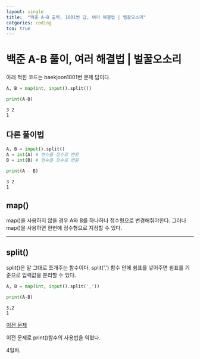 ```yaml
---
layout: single
title:  "백준 A-B 출력, 1001번 답, 여러 해결법 | 벌꿀오소리"
catgories: coding
tco: true
---
```


# 백준 A-B 풀이, 여러 해결법 | 벌꿀오소리


아래 적힌 코드는 baekjoon1001번 문제 답이다.
```python
A, B = map(int, input().split())

print(A-B)
```

    3 2
    1


## 다른 풀이법


```python
A, B = input().split()
A = int(A) # 변수를 정수로 변환
B = int(B) # 변수를 정수로 변환
 
print(A - B)
```

    3 2
    1


## map()
map()을 사용하지 않을 경우 A와 B를 하나하나 정수형으로 변경해줘야한다.
그러나 map()을 사용하면 한번에 정수형으로 지정할 수 있다.

---

## split()
split()은 말 그대로 쪼개주는 함수이다.
split(',') 함수 안에 쉼표를 넣어주면 쉼표를 기준으로 입력값을 분리할 수 있다.


```python
A, B = map(int, input().split(','))

print(A-B)
```

    3,2
    1


[이전 문제](https://h-yuchan.github.io/Baekjoon10718/)

이전 문제로 print()함수의 사용법을 익혔다.

4일차.
